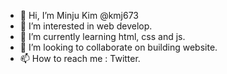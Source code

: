 - 👋 Hi, I’m Minju Kim @kmj673
- 👀 I’m interested in web develop.
- 🌱 I’m currently learning html, css and js.
- 💞️ I’m looking to collaborate on building website.
- 📫 How to reach me : Twitter.

<!---
kmj673/kmj673 is a ✨ special ✨ repository because its `README.md` (this file) appears on your GitHub profile.
You can click the Preview link to take a look at your changes.
--->

